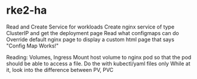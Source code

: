 # rke2-ha
 
Read and Create Service for workloads
Create nginx service of type ClusterIP and get the deployment page
Read what configmaps can do
Override default nginx page to display a custom html page that says "Config Map Works!"

Reading: Volumes, Ingress
Mount host volume to nginx pod so that the pod should be able to access a file.
Do the with kubectl/yaml files only
While at it, look into the difference between PV, PVC
